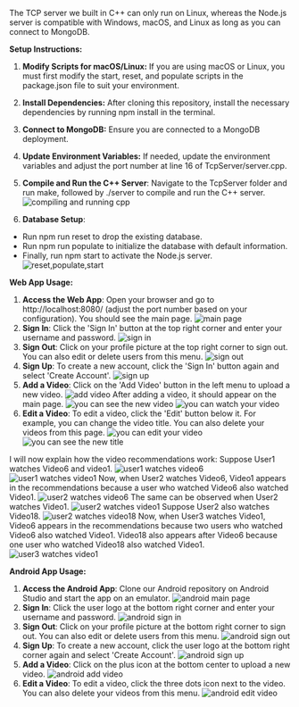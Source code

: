 The TCP server we built in C++ can only run on Linux, whereas the Node.js server is compatible with Windows, macOS, and Linux as long as you can connect to MongoDB.

**Setup Instructions:**

1. **Modify Scripts for macOS/Linux:** If you are using macOS or Linux, you must first modify the start, reset, and populate scripts in the package.json file to suit your environment.

2. **Install Dependencies:** After cloning this repository, install the necessary dependencies by running npm install in the terminal.

3. **Connect to MongoDB:** Ensure you are connected to a MongoDB deployment.

4. **Update Environment Variables:** If needed, update the environment variables and adjust the port number at line 16 of TcpServer/server.cpp.

5. **Compile and Run the C++ Server**: Navigate to the TcpServer folder and run make, followed by ./server to compile and run the C++ server.
![compiling and running cpp](./screenshots/compiling%20and%20running%20cpp.png "compiling and running cpp")
6. **Database Setup**:

+ Run npm run reset to drop the existing database.
+ Run npm run populate to initialize the database with default information.
+ Finally, run npm start to activate the Node.js server.
![reset,populate,start](./screenshots/reset,populate,start.png "reset,populate,start")

**Web App Usage:**

1. **Access the Web App**: Open your browser and go to http://localhost:8080/ (adjust the port number based on your configuration). You should see the main page.
![main page](./screenshots/main%20page.png "main page")
2. **Sign In**: Click the 'Sign In' button at the top right corner and enter your username and password.
![sign in](./screenshots/sign%20in.png "sign in")
3. **Sign Out**: Click on your profile picture at the top right corner to sign out. You can also edit or delete users from this menu.
![sign out](./screenshots/sign%20out.png "sign out")
4. **Sign Up**: To create a new account, click the 'Sign In' button again and select 'Create Account'.
![sign up](./screenshots/sign%20up.png "sign up")
5. **Add a Video**: Click on the 'Add Video' button in the left menu to upload a new video.
![add video](./screenshots/add%20video.png "add video")
After adding a video, it should appear on the main page.
![you can see the new video](./screenshots/you%20can%20see%20the%20new%20video.png "you can see the new video")
![you can watch your video](./screenshots/you%20can%20watch%20your%20video.png "you can watch your video")
6. **Edit a Video**: To edit a video, click the 'Edit' button below it. For example, you can change the video title. You can also delete your videos from this page.
![you can edit your video](./screenshots/you%20can%20edit%20your%20video.png "you can edit your video")
![you can see the new title](./screenshots/you%20can%20see%20the%20new%20title.png "you can see the new title")



I will now explain how the video recommendations work:
Suppose User1 watches Video6 and video1.
![user1 watches video6](./screenshots/user1%20watches%20video6.png "user1 watches video6")
![user1 watches video1](./screenshots/user1%20watches%20video1.png "user1 watches video1")
Now, when User2 watches Video6, Video1 appears in the recommendations because a user who watched Video6 also watched Video1.
![user2 watches video6](./screenshots/user2%20watches%20video6.png "user2 watches video6")
The same can be observed when User2 watches Video1.
![user2 watches video1](./screenshots/user2%20watches%20video1.png "user2 watches video1")
Suppose User2 also watches Video18.
![user2 watches video18](./screenshots/user2%20watches%20video18.png "user2 watches video18")
Now, when User3 watches Video1, Video6 appears in the recommendations because two users who watched Video6 also watched Video1. Video18 also appears after Video6 because one user who watched Video18 also watched Video1.
![user3 watches video1](./screenshots/user3%20watches%20video1.png "user3 watches video1")



**Android App Usage:**
1. **Access the Android App**: Clone our Android repository on Android Studio and start the app on an emulator.
![android main page](./screenshots/android%20main%20page.png "android main page")
2. **Sign In**: Click the user logo at the bottom right corner and enter your username and password.
![android sign in](./screenshots/android%20sign%20in.png "android sign in")
3. **Sign Out**: Click on your profile picture at the bottom right corner to sign out. You can also edit or delete users from this menu.
![android sign out](./screenshots/android%20sign%20out.png "android sign out")
4. **Sign Up**: To create a new account, click the user logo at the bottom right corner again and select 'Create Account'.
![android sign up](./screenshots/android%20sign%20up.png "android sign up")
5. **Add a Video**: Click on the plus icon at the bottom center to upload a new video.
![android add video](./screenshots/android%20add%20video.png "android add video")
6. **Edit a Video**: To edit a video, click the three dots icon next to the video. You can also delete your videos from this menu.
![android edit video](./screenshots/android%20edit%20video.png "android edit video")
